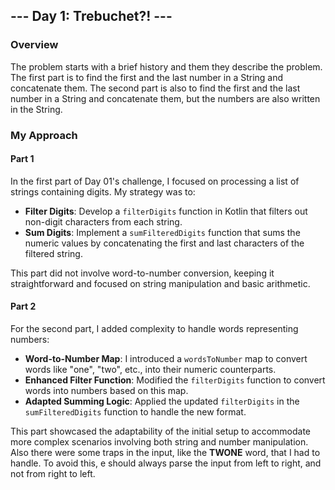 ## --- Day 1: Trebuchet?! ---

### Overview
The problem starts with a brief history and them they describe the problem.
The first part is to find the first and the last number in a String and concatenate them.
The second part is also to find the first and the last number in a String and concatenate them, but the numbers are also written in the String.

### My Approach

#### Part 1
In the first part of Day 01's challenge, I focused on processing a list of strings containing digits. My strategy was to:

- **Filter Digits**: Develop a `filterDigits` function in Kotlin that filters out non-digit characters from each string.
- **Sum Digits**: Implement a `sumFilteredDigits` function that sums the numeric values by concatenating the first and last characters of the filtered string.

This part did not involve word-to-number conversion, keeping it straightforward and focused on string manipulation and basic arithmetic.

#### Part 2
For the second part, I added complexity to handle words representing numbers:

- **Word-to-Number Map**: I introduced a `wordsToNumber` map to convert words like "one", "two", etc., into their numeric counterparts.
- **Enhanced Filter Function**: Modified the `filterDigits` function to convert words into numbers based on this map.
- **Adapted Summing Logic**: Applied the updated `filterDigits` in the `sumFilteredDigits` function to handle the new format.

This part showcased the adaptability of the initial setup to accommodate more complex scenarios involving both string and number manipulation.
Also there were some traps in the input, like the **TWONE** word, that I had to handle. To avoid this, e should always parse the input from left to right, and not from right to left.
